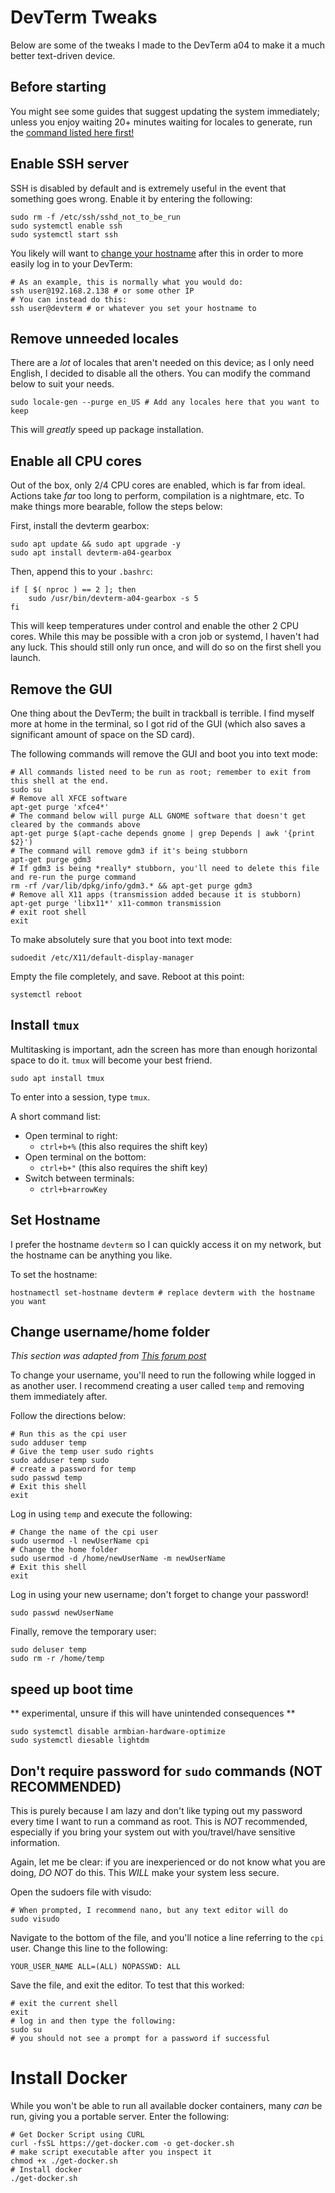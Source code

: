# DevTerm Tweaks

Below are some of the tweaks I made to the DevTerm a04 to make it a much better text-driven device.

## Before starting
You might see some guides that suggest updating the system immediately; unless you enjoy waiting 20+ minutes waiting for locales to generate, run the [command listed here first!](#remove-unneeded-locales)

## Enable SSH server

SSH is disabled by default and is extremely useful in the event that something goes wrong. Enable it by entering the following:

```shell
sudo rm -f /etc/ssh/sshd_not_to_be_run
sudo systemctl enable ssh
sudo systemctl start ssh
```

You likely will want to [change your hostname](#set-hostname) after this in order to more easily log in to your DevTerm:

```shell
# As an example, this is normally what you would do:
ssh user@192.168.2.138 # or some other IP
# You can instead do this:
ssh user@devterm # or whatever you set your hostname to
```

## Remove unneeded locales
There are a _lot_ of locales that aren't needed on this device; as I only need English, I decided to disable all the others. You can modify the command below to suit your needs.

```shell
sudo locale-gen --purge en_US # Add any locales here that you want to keep
```

This will _greatly_ speed up package installation.

## Enable all CPU cores

Out of the box, only 2/4 CPU cores are enabled, which is far from ideal. Actions take _far_ too long to perform, compilation is a nightmare, etc. To make things more bearable, follow the steps below:

First, install the devterm gearbox:

```shell
sudo apt update && sudo apt upgrade -y
sudo apt install devterm-a04-gearbox
```
Then, append this to your `.bashrc`:

```shell
if [ $( nproc ) == 2 ]; then
	sudo /usr/bin/devterm-a04-gearbox -s 5
fi
```

This will keep temperatures under control and enable the other 2 CPU cores. While this may be possible with a cron job or systemd, I haven't had any luck. This should still only run once, and will do so on the first shell you launch.

## Remove the GUI

One thing about the DevTerm; the built in trackball is terrible. I find myself more at home in the terminal, so I got rid of the GUI (which also saves a significant amount of space on the SD card).

The following commands will remove the GUI and boot you into text mode:

```shell
# All commands listed need to be run as root; remember to exit from this shell at the end.
sudo su
# Remove all XFCE software
apt-get purge 'xfce4*' 
# The command below will purge ALL GNOME software that doesn't get cleared by the commands above
apt-get purge $(apt-cache depends gnome | grep Depends | awk '{print $2}')
# The command will remove gdm3 if it's being stubborn
apt-get purge gdm3
# If gdm3 is being *really* stubborn, you'll need to delete this file and re-run the purge command
rm -rf /var/lib/dpkg/info/gdm3.* && apt-get purge gdm3
# Remove all X11 apps (transmission added because it is stubborn)
apt-get purge 'libx11*' x11-common transmission
# exit root shell
exit
```
To make absolutely sure that you boot into text mode:

```shell
sudoedit /etc/X11/default-display-manager
```

Empty the file completely, and save. Reboot at this point:


```shell
systemctl reboot
```

## Install `tmux`

Multitasking is important, adn the screen has more than enough horizontal space to do it. `tmux` will become your best friend.

```shell
sudo apt install tmux
```

To enter into a session, type `tmux`.

A short command list:

- Open terminal to right:
	- `ctrl+b+%` (this also requires the shift key)
- Open terminal on the bottom:
	- `ctrl+b+"` (this also requires the shift key)
- Switch between terminals:
	- `ctrl+b+arrowKey`

## Set Hostname

I prefer the hostname `devterm` so I can quickly access it on my network, but the hostname can be anything you like.

To set the hostname:

```shell
hostnamectl set-hostname devterm # replace devterm with the hostname you want
```

## Change username/home folder

_This section was adapted from [This forum post](https://askubuntu.com/questions/34074/how-do-i-change-my-username)_

To change your username, you'll need to run the following while logged in as another user. I recommend creating a user called `temp` and removing them immediately after.

Follow the directions below:

```shell
# Run this as the cpi user
sudo adduser temp
# Give the temp user sudo rights
sudo adduser temp sudo
# create a password for temp
sudo passwd temp
# Exit this shell
exit
```
Log in using `temp` and execute the following:

```shell
# Change the name of the cpi user
sudo usermod -l newUserName cpi
# Change the home folder
sudo usermod -d /home/newUserName -m newUserName
# Exit this shell
exit
```
Log in using your new username; don't forget to change your password!

```shell
sudo passwd newUserName
```

Finally, remove the temporary user:

```shell
sudo deluser temp
sudo rm -r /home/temp
```

## speed up boot time
** experimental, unsure if this will have unintended consequences **

```shell
sudo systemctl disable armbian-hardware-optimize
sudo systemctl diesable lightdm
```

## Don't require password for `sudo` commands (NOT RECOMMENDED)

This is purely because I am lazy and don't like typing out my password every time I want to run a command as root. This is _NOT_ recommended, especially if you bring your system out with you/travel/have sensitive information.

Again, let me be clear: if you are inexperienced or do not know what you are doing, _DO NOT_ do this. This _WILL_ make your system less secure.

Open the sudoers file with visudo:

```shell
# When prompted, I recommend nano, but any text editor will do
sudo visudo
```

Navigate to the bottom of the file, and you'll notice a line referring to the `cpi` user. Change this line to the following:

```shell
YOUR_USER_NAME ALL=(ALL) NOPASSWD: ALL
```

Save the file, and exit the editor. To test that this worked:

```shell
# exit the current shell
exit
# log in and then type the following:
sudo su
# you should not see a prompt for a password if successful
```

# Install Docker

While you won't be able to run all available docker containers, many _can_ be run, giving you a portable server. Enter the following:

```shell
# Get Docker Script using CURL
curl -fsSL https://get-docker.com -o get-docker.sh
# make script executable after you inspect it
chmod +x ./get-docker.sh
# Install docker
./get-docker.sh
```
